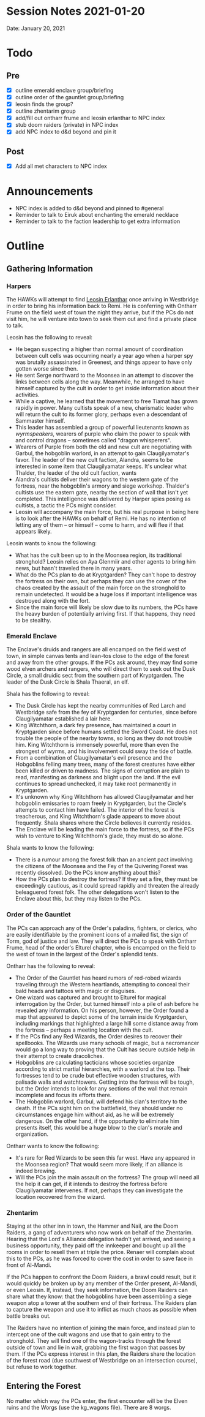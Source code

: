 # Session Notes 2021-01-20

Date: January 20, 2021

# Todo

## Pre

- [x]  outline emerald enclave group/briefing
- [x]  outline order of the gauntlet group/briefing
- [x]  leosin finds the group?
- [x]  outline zhentarim group
- [x]  add/fill out ontharr frume and leosin erlanthar to NPC index
- [x]  stub doom raiders (private) in NPC index
- [x]  add NPC index to d&d beyond and pin it

## Post

- [x]  Add all met characters to NPC index

# Announcements

- NPC index is added to d&d beyond and pinned to #general
- Reminder to talk to Eiruk about enchanting the emerald necklace
- Reminder to talk to the faction leadership to get extra information

# Outline

## Gathering Information

### Harpers

The HAWKs will attempt to find [Leosin Erlanthar](../Characters/Leosin%20Erlanthar.md) once arriving in Westbridge in order to bring his information back to Remi. He is conferring with Ontharr Frume on the field west of town the night they arrive, but if the PCs do not visit him, he will venture into town to seek them out and find a private place to talk.

Leosin has the following to reveal:

- He began suspecting a higher than normal amount of coordination between cult cells was occurring nearly a year ago when a harper spy was brutally assassinated in Greenest, and things appear to have only gotten worse since then.
- He sent Serge northward to the Moonsea in an attempt to discover the links between cells along the way. Meanwhile, he arranged to have himself captured by the cult in order to get inside information about their activities.
- While a captive, he learned that the movement to free Tiamat has grown rapidly in power. Many cultists speak of a new, charismatic leader who will return the cult to its former glory, perhaps even a descendant of Sammaster himself.
- This leader has assembled a group of powerful lieutenants known as *wyrmspeakers*, wearers of purple who claim the power to speak with and control dragons – sometimes called "dragon whisperers".
- Wearers of Purple from both the old and new cult are negotiating with Garbul, the hobgoblin warlord, in an attempt to gain Claugilyamatar's favor. The leader of the new cult faction, Alandra, seems to be interested in some item that Claugilyamatar keeps. It's unclear what Thalder, the leader of the old cult faction, wants
- Alandra's cultists deliver their wagons to the western gate of the fortress, near the hobgoblin's armory and siege workshop. Thalder's cultists use the eastern gate, nearby the section of wall that isn't yet completed. This intelligence was delivered by Harper spies posing as cultists, a tactic the PCs might consider.
- Leosin will accompany the main force, but his real purpose in being here is to look after the HAWKs on behalf of Remi. He has no intention of letting any of them – or himself – come to harm, and will flee if that appears likely.

Leosin wants to know the following:

- What has the cult been up to in the Moonsea region, its traditional stronghold? Leosin relies on Aya Glenmiir and other agents to bring him news, but hasn't traveled there in many years.
- What do the PCs plan to do at Kryptgarden? They can't hope to destroy the fortress on their own, but perhaps they can use the cover of the chaos created by the assault of the main force on the stronghold to remain undetected. It would be a huge loss if important intelligence was destroyed along with the fort.
- Since the main force will likely be slow due to its numbers, the PCs have the heavy burden of potentially arriving first. If that happens, they need to be stealthy.

### Emerald Enclave

The Enclave's druids and rangers are all encamped on the field west of town, in simple canvas tents and lean-tos close to the edge of the forest and away from the other groups. If the PCs ask around, they may find some wood elven archers and rangers, who will direct them to seek out the Dusk Circle, a small druidic sect from the southern part of Kryptgarden. The leader of the Dusk Circle is Shala Thaeral, an elf.

Shala has the following to reveal:

- The Dusk Circle has kept the nearby communities of Red Larch and Westbridge safe from the fey of Kryptgarden for centuries, since before Claugilyamatar established a lair here.
- King Witchthorn, a dark fey presence, has maintained a court in Kryptgarden since before humans settled the Sword Coast. He does not trouble the people of the nearby towns, so long as they do not trouble him. King Witchthorn is immensely powerful, more than even the strongest of wyrms, and his involvement could sway the tide of battle.
- From a combination of Claugilyamatar's evil presence and the Hobgoblins felling many trees, many of the forest creatures have either been killed or driven to madness. The signs of corruption are plain to read, manifesting as darkness and blight upon the land. If the evil continues to spread unchecked, it may take root permanently in Kryptgarden.
- It's unknown why King Witchthorn has allowed Claugilyamatar and her hobgoblin emissaries to roam freely in Kryptgarden, but the Circle's attempts to contact him have failed. The interior of the forest is treacherous, and King Witchthorn's glade appears to move about frequently. Shala shares where the Circle believes it currently resides.
- The Enclave will be leading the main force to the fortress, so if the PCs wish to venture to King Witchthorn's glade, they must do so alone.

Shala wants to know the following:

- There is a rumour among the forest folk than an ancient pact involving the citizens of the Moonsea and the Fey of the Quivering Forest was recently dissolved. Do the PCs know anything about this?
- How the PCs plan to destroy the fortress? If they set a fire, they must be exceedingly cautious, as it could spread rapidly and threaten the already beleaguered forest folk. The other delegations won't listen to the Enclave about this, but they may listen to the PCs.

### Order of the Gauntlet

The PCs can approach any of the Order's paladins, fighters, or clerics, who are easily identifiable by the prominent icons of a mailed fist, the sign of Torm, god of justice and law. They will direct the PCs to speak with Ontharr Frume, head of the order's Elturel chapter, who is encamped on the field to the west of town in the largest of the Order's splendid tents.

Ontharr has the following to reveal:

- The Order of the Gauntlet has heard rumors of red-robed wizards traveling through the Western heartlands, attempting to conceal their bald heads and tattoos with magic or disguises.
- One wizard was captured and brought to Elturel for magical interrogation by the Order, but turned himself into a pile of ash before he revealed any information. On his person, however, the Order found a map that appeared to depict some of the terrain inside Kryptgarden, including markings that highlighted a large hill some distance away from the fortress – perhaps a meeting location with the cult.
- If the PCs find any Red Wizards, the Order desires to recover their spellbooks. The Wizards use many schools of magic, but a necromancer would go a long way to proving that the Cult has secure outside help in their attempt to create dracoliches.
- Hobgoblins are calculating tacticians whose societies organize according to strict martial hierarchies, with a warlord at the top. Their fortresses tend to be crude but effective wooden structures, with palisade walls and watchtowers. Getting into the fortress will be tough, but the Order intends to look for any sections of the wall that remain incomplete and focus its efforts there.
- The Hobgoblin warlord, Garbul, will defend his clan's territory to the death. If the PCs sight him on the battlefield, they should under no circumstances engage him without aid, as he will be extremely dangerous. On the other hand, if the opportunity to eliminate him presents itself, this would be a huge blow to the clan's morale and organization.

Ontharr wants to know the following:

- It's rare for Red Wizards to be seen this far west. Have any appeared in the Moonsea region? That would seem more likely, if an alliance is indeed brewing.
- Will the PCs join the main assault on the fortress? The group will need all the help it can get, if it intends to destroy the fortress before Claugilyamatar intervenes. If not, perhaps they can investigate the location recovered from the wizard.

### Zhentarim

Staying at the other inn in town, the Hammer and Nail, are the Doom Raiders, a gang of adventurers who now work on behalf of the Zhentarim. Hearing that the Lord's Alliance delegation hadn't yet arrived, and seeing a business opportunity, they paid off the innkeeper and bought up all the rooms in order to resell them at triple the price. Renaer will complain about this to the PCs, as he was forced to cover the cost in order to save face in front of Al-Mandi.

If the PCs happen to confront the Doom Raiders, a brawl could result, but it would quickly be broken up by any member of the Order present, Al-Mandi, or even Leosin. If, instead, they seek information, the Doom Raiders can share what they know: that the hobgoblins have been assembling a siege weapon atop a tower at the southern end of their fortress. The Raiders plan to capture the weapon and use it to inflict as much chaos as possible when battle breaks out.

The Raiders have no intention of joining the main force, and instead plan to intercept one of the cult wagons and use that to gain entry to the stronghold. They will find one of the wagon-tracks through the forest outside of town and lie in wait, grabbing the first wagon that passes by them. If the PCs express interest in this plan, the Raiders share the location of the forest road (due southwest of Westbridge on an intersection course), but refuse to work together.

## Entering the Forest

No matter which way the PCs enter, the first encounter will be the Elven ruins and the Worgs (use the kg_wagons file). There are 8 worgs.
